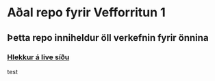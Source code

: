 # Aðal repo fyrir Vefforritun 1

## Þetta repo inniheldur öll verkefnin fyrir önnina

###  <a href="https://vef-ivan.netlify.app/">Hlekkur á live síðu</a>



test
